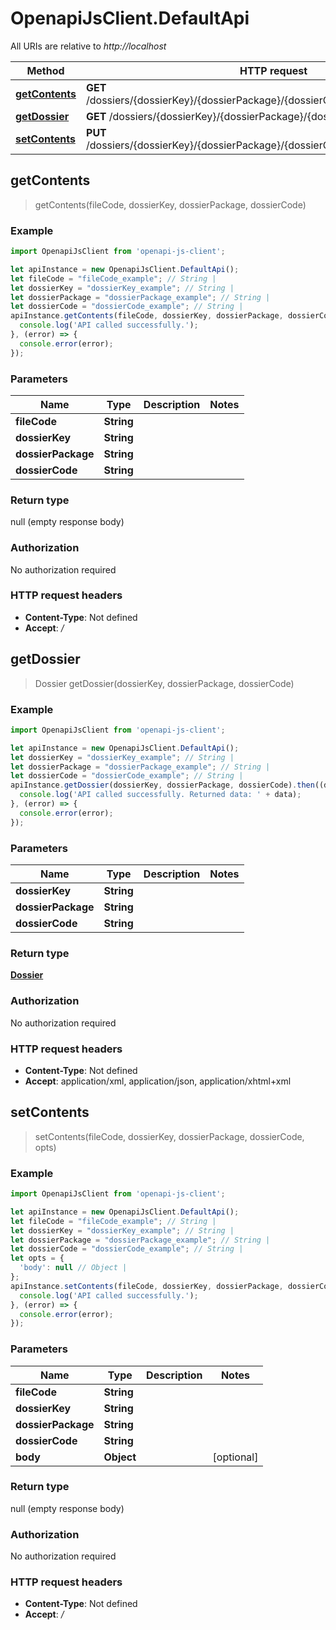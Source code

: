 # OpenapiJsClient.DefaultApi

All URIs are relative to *http://localhost*

Method | HTTP request | Description
------------- | ------------- | -------------
[**getContents**](DefaultApi.md#getContents) | **GET** /dossiers/{dossierKey}/{dossierPackage}/{dossierCode}/dossierfiles/{fileCode} | 
[**getDossier**](DefaultApi.md#getDossier) | **GET** /dossiers/{dossierKey}/{dossierPackage}/{dossierCode} | 
[**setContents**](DefaultApi.md#setContents) | **PUT** /dossiers/{dossierKey}/{dossierPackage}/{dossierCode}/dossierfiles/{fileCode} | 



## getContents

> getContents(fileCode, dossierKey, dossierPackage, dossierCode)



### Example

```javascript
import OpenapiJsClient from 'openapi-js-client';

let apiInstance = new OpenapiJsClient.DefaultApi();
let fileCode = "fileCode_example"; // String | 
let dossierKey = "dossierKey_example"; // String | 
let dossierPackage = "dossierPackage_example"; // String | 
let dossierCode = "dossierCode_example"; // String | 
apiInstance.getContents(fileCode, dossierKey, dossierPackage, dossierCode).then(() => {
  console.log('API called successfully.');
}, (error) => {
  console.error(error);
});

```

### Parameters


Name | Type | Description  | Notes
------------- | ------------- | ------------- | -------------
 **fileCode** | **String**|  | 
 **dossierKey** | **String**|  | 
 **dossierPackage** | **String**|  | 
 **dossierCode** | **String**|  | 

### Return type

null (empty response body)

### Authorization

No authorization required

### HTTP request headers

- **Content-Type**: Not defined
- **Accept**: */*


## getDossier

> Dossier getDossier(dossierKey, dossierPackage, dossierCode)



### Example

```javascript
import OpenapiJsClient from 'openapi-js-client';

let apiInstance = new OpenapiJsClient.DefaultApi();
let dossierKey = "dossierKey_example"; // String | 
let dossierPackage = "dossierPackage_example"; // String | 
let dossierCode = "dossierCode_example"; // String | 
apiInstance.getDossier(dossierKey, dossierPackage, dossierCode).then((data) => {
  console.log('API called successfully. Returned data: ' + data);
}, (error) => {
  console.error(error);
});

```

### Parameters


Name | Type | Description  | Notes
------------- | ------------- | ------------- | -------------
 **dossierKey** | **String**|  | 
 **dossierPackage** | **String**|  | 
 **dossierCode** | **String**|  | 

### Return type

[**Dossier**](Dossier.md)

### Authorization

No authorization required

### HTTP request headers

- **Content-Type**: Not defined
- **Accept**: application/xml, application/json, application/xhtml+xml


## setContents

> setContents(fileCode, dossierKey, dossierPackage, dossierCode, opts)



### Example

```javascript
import OpenapiJsClient from 'openapi-js-client';

let apiInstance = new OpenapiJsClient.DefaultApi();
let fileCode = "fileCode_example"; // String | 
let dossierKey = "dossierKey_example"; // String | 
let dossierPackage = "dossierPackage_example"; // String | 
let dossierCode = "dossierCode_example"; // String | 
let opts = {
  'body': null // Object | 
};
apiInstance.setContents(fileCode, dossierKey, dossierPackage, dossierCode, opts).then(() => {
  console.log('API called successfully.');
}, (error) => {
  console.error(error);
});

```

### Parameters


Name | Type | Description  | Notes
------------- | ------------- | ------------- | -------------
 **fileCode** | **String**|  | 
 **dossierKey** | **String**|  | 
 **dossierPackage** | **String**|  | 
 **dossierCode** | **String**|  | 
 **body** | **Object**|  | [optional] 

### Return type

null (empty response body)

### Authorization

No authorization required

### HTTP request headers

- **Content-Type**: Not defined
- **Accept**: */*

